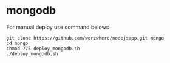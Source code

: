 # mongodb

For manual deploy use command belows
```
git clone https://github.com/worzwhere/nodejsapp.git mongo
cd mongo
chmod 775 deploy_mongodb.sh
./deploy_mongodb.sh
```
